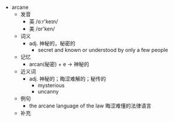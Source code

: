 - arcane
  - 发音
    - 英 /ɑːr'keɪn/
    - 美 /ɑr'ken/
  - 词义
    - adj. 神秘的，秘密的
      - secret and known or understood by only a few people
  - 记忆
    - arcan(秘密) + e → 神秘的
  - 近义词
    - adj. 神秘的；晦涩难解的；秘传的
      - mysterious
      - uncanny
  - 例句
    - the arcane language of the law 晦涩难懂的法律语言
  - 补充